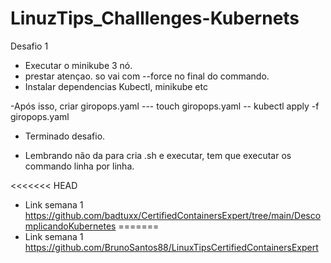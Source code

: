 # LinuzTips_Challlenges-Kubernets
Desafio 1
- Executar o minikube 3 nó.
- prestar atençao. so vai com  --force no final do commando.
- Instalar dependencias Kubectl, minikube etc

-Após isso, criar giropops.yaml --- touch giropops.yaml
 -- kubectl apply -f giropops.yaml
 
- Terminado desafio.

* Lembrando não da para cria .sh e executar, tem que executar os commando linha por linha.

<<<<<<< HEAD
* Link semana 1 https://github.com/badtuxx/CertifiedContainersExpert/tree/main/DescomplicandoKubernetes
=======
* Link semana 1 https://github.com/BrunoSantos88/LinuxTipsCertifiedContainersExpert
